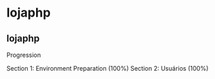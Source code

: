 # lojaphp
lojaphp
---------------------
Progression

Section 1: Environment Preparation (100%)
Section 2: Usuários (100%)
